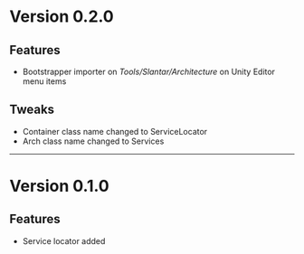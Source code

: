 # Version 0.2.0
## Features
* Bootstrapper importer on _Tools/Slantar/Architecture_ on Unity Editor menu items
## Tweaks
* Container class name changed to ServiceLocator
* Arch class name changed to Services

---
# Version 0.1.0
## Features
* Service locator added